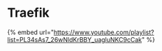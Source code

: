 # Traefik

{% embed url="https://www.youtube.com/playlist?list=PL34sAs7_26wNldKrBBY_uagluNKC9cCak" %}
